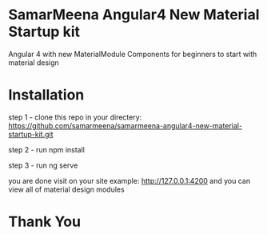 # SamarMeena Angular4 New Material Startup kit
Angular 4 with new MaterialModule Components for beginners to start with material design

# Installation

step 1 - clone this repo in your directery: https://github.com/samarmeena/samarmeena-angular4-new-material-startup-kit.git

step 2 - run npm install

step 3 - run ng serve

you are done visit on your site example: http://127.0.0.1:4200
and you can view all of material design modules

# Thank You

